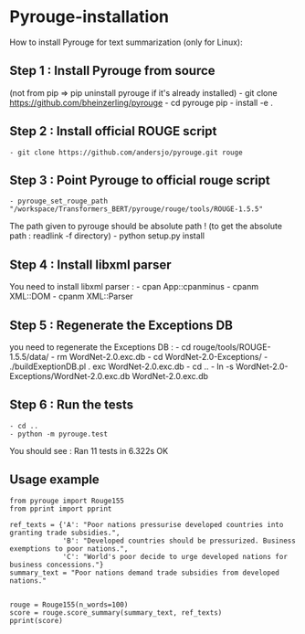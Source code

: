 # Pyrouge-installation
How to install Pyrouge for text summarization (only for Linux):

## Step 1 : Install Pyrouge from source
(not from pip => pip uninstall pyrouge if it's already installed) 
    - git clone https://github.com/bheinzerling/pyrouge 
    - cd pyrouge pip 
    - install -e .

## Step 2 : Install official ROUGE script
    - git clone https://github.com/andersjo/pyrouge.git rouge

## Step 3 : Point Pyrouge to official rouge script
    - pyrouge_set_rouge_path "/workspace/Transformers_BERT/pyrouge/rouge/tools/ROUGE-1.5.5"
 The path given to pyrouge should be absolute path ! (to get the absolute path : readlink -f directory)
    - python setup.py install



## Step 4 : Install libxml parser
You need to install libxml parser :
    - cpan App::cpanminus
    - cpanm XML::DOM
    - cpanm  XML::Parser


## Step 5 : Regenerate the Exceptions DB
you need to regenerate the Exceptions DB : 
    - cd  rouge/tools/ROUGE-1.5.5/data/
    - rm WordNet-2.0.exc.db
    - cd WordNet-2.0-Exceptions/
    - ./buildExeptionDB.pl . exc WordNet-2.0.exc.db
    - cd ..
    - ln -s WordNet-2.0-Exceptions/WordNet-2.0.exc.db WordNet-2.0.exc.db


## Step 6 : Run the tests
    - cd ..
    - python -m pyrouge.test
You should see :
Ran 11 tests in 6.322s
OK


## Usage example
```
from pyrouge import Rouge155
from pprint import pprint

ref_texts = {'A': "Poor nations pressurise developed countries into granting trade subsidies.",
             'B': "Developed countries should be pressurized. Business exemptions to poor nations.",
             'C': "World's poor decide to urge developed nations for business concessions."}
summary_text = "Poor nations demand trade subsidies from developed nations."


rouge = Rouge155(n_words=100)
score = rouge.score_summary(summary_text, ref_texts)
pprint(score)
```
